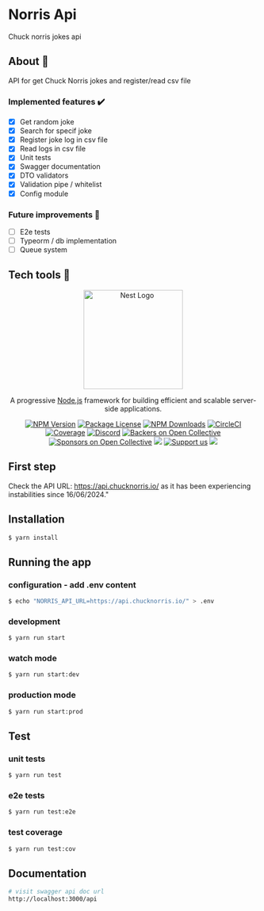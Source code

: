 # Norris Api

Chuck norris jokes api

## About 🔎

API for get Chuck Norris jokes and register/read csv file

### Implemented features :heavy_check_mark:

- [x] Get random joke
- [x] Search for specif joke
- [x] Register joke log in csv file
- [x] Read logs in csv file
- [x] Unit tests
- [x] Swagger documentation
- [x] DTO validators
- [x] Validation pipe / whitelist
- [x] Config module

### Future improvements 🔮

- [ ] E2e tests
- [ ] Typeorm / db implementation
- [ ] Queue system

## Tech tools :wrench:

<p align="center">
  <a href="http://nestjs.com/" target="blank"><img src="https://nestjs.com/img/logo-small.svg" width="200" alt="Nest Logo" /></a>
</p>

[circleci-image]: https://img.shields.io/circleci/build/github/nestjs/nest/master?token=abc123def456
[circleci-url]: https://circleci.com/gh/nestjs/nest

  <p align="center">A progressive <a href="http://nodejs.org" target="_blank">Node.js</a> framework for building efficient and scalable server-side applications.</p>
    <p align="center">
<a href="https://www.npmjs.com/~nestjscore" target="_blank"><img src="https://img.shields.io/npm/v/@nestjs/core.svg" alt="NPM Version" /></a>
<a href="https://www.npmjs.com/~nestjscore" target="_blank"><img src="https://img.shields.io/npm/l/@nestjs/core.svg" alt="Package License" /></a>
<a href="https://www.npmjs.com/~nestjscore" target="_blank"><img src="https://img.shields.io/npm/dm/@nestjs/common.svg" alt="NPM Downloads" /></a>
<a href="https://circleci.com/gh/nestjs/nest" target="_blank"><img src="https://img.shields.io/circleci/build/github/nestjs/nest/master" alt="CircleCI" /></a>
<a href="https://coveralls.io/github/nestjs/nest?branch=master" target="_blank"><img src="https://coveralls.io/repos/github/nestjs/nest/badge.svg?branch=master#9" alt="Coverage" /></a>
<a href="https://discord.gg/G7Qnnhy" target="_blank"><img src="https://img.shields.io/badge/discord-online-brightgreen.svg" alt="Discord"/></a>
<a href="https://opencollective.com/nest#backer" target="_blank"><img src="https://opencollective.com/nest/backers/badge.svg" alt="Backers on Open Collective" /></a>
<a href="https://opencollective.com/nest#sponsor" target="_blank"><img src="https://opencollective.com/nest/sponsors/badge.svg" alt="Sponsors on Open Collective" /></a>
  <a href="https://paypal.me/kamilmysliwiec" target="_blank"><img src="https://img.shields.io/badge/Donate-PayPal-ff3f59.svg"/></a>
    <a href="https://opencollective.com/nest#sponsor"  target="_blank"><img src="https://img.shields.io/badge/Support%20us-Open%20Collective-41B883.svg" alt="Support us"></a>
  <a href="https://twitter.com/nestframework" target="_blank"><img src="https://img.shields.io/twitter/follow/nestframework.svg?style=social&label=Follow"></a>
</p>
  <!--[![Backers on Open Collective](https://opencollective.com/nest/backers/badge.svg)](https://opencollective.com/nest#backer)
  [![Sponsors on Open Collective](https://opencollective.com/nest/sponsors/badge.svg)](https://opencollective.com/nest#sponsor)-->

## First step

Check the API URL: https://api.chucknorris.io/ as it has been experiencing instabilities since 16/06/2024."

## Installation

```bash
$ yarn install
```

## Running the app

### configuration - add .env content

```bash
$ echo "NORRIS_API_URL=https://api.chucknorris.io/" > .env
```

### development

```bash
$ yarn run start
```

### watch mode

```bash
$ yarn run start:dev
```

### production mode

```bash
$ yarn run start:prod
```

## Test

### unit tests

```bash
$ yarn run test
```

### e2e tests

```bash
$ yarn run test:e2e
```

### test coverage

```bash
$ yarn run test:cov
```

## Documentation

```bash
# visit swagger api doc url
http://localhost:3000/api
```
